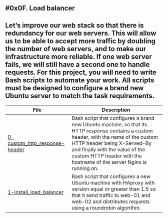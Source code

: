 #0x0F. Load balancer
---
Let’s improve our web stack so that there is redundancy for our web servers. 
This will allow us to be able to accept more traffic by doubling the number of web servers, and to make our infrastructure more reliable. 
If one web server fails, we will still have a second one to handle requests.
For this project, you will need to write Bash scripts to automate your work. 
All scripts must be designed to configure a brand new Ubuntu server to match the task requirements.
---
| File | Description |
| --- | --- |
| [0-custom_http_response-header]()|  Bash script that configures a brand new Ubuntu machine, so that its HTTP response contains a custom header, with the name of the custom HTTP header being X-Served-By and finally with the value of the custom HTTP header with the hostname of the server Nginx is running on. |
| [1-install_load_balancer]() | Bash script that configures a new Ubuntu machine with HAproxy with version equal or greater than 1.5 so that it send traffic to web-01 and web-02 and distributes requests using a roundrobin algorithm.|
